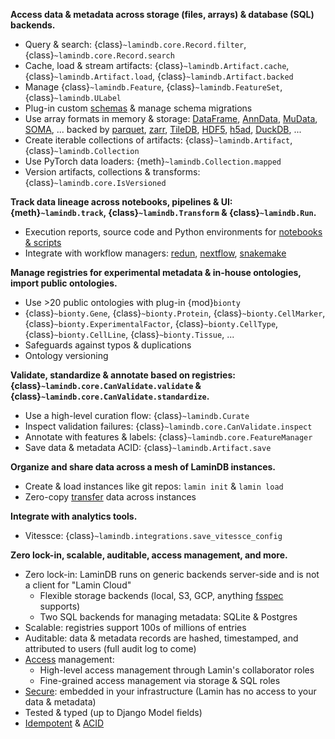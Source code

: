 **Access data & metadata across storage (files, arrays) & database (SQL) backends.**

- Query & search: {class}`~lamindb.core.Record.filter`, {class}`~lamindb.core.Record.search`
- Cache, load & stream artifacts: {class}`~lamindb.Artifact.cache`, {class}`~lamindb.Artifact.load`, {class}`~lamindb.Artifact.backed`
- Manage {class}`~lamindb.Feature`, {class}`~lamindb.FeatureSet`, {class}`~lamindb.ULabel`
- Plug-in custom [schemas](/schemas) & manage schema migrations
- Use array formats in memory & storage: [DataFrame](/tutorial), [AnnData](/arrays), [MuData](multimodal), [SOMA](cellxgene), ... backed by [parquet](/tutorial), [zarr](/arrays), [TileDB](cellxgene), [HDF5](/arrays), [h5ad](/arrays), [DuckDB](rxrx), ...
- Create iterable collections of artifacts: {class}`~lamindb.Artifact`, {class}`~lamindb.Collection`
- Use PyTorch data loaders: {meth}`~lamindb.Collection.mapped`
- Version artifacts, collections & transforms: {class}`~lamindb.core.IsVersioned`

**Track data lineage across notebooks, pipelines & UI: {meth}`~lamindb.track`, {class}`~lamindb.Transform` & {class}`~lamindb.Run`.**

- Execution reports, source code and Python environments for [notebooks & scripts](/track)
- Integrate with workflow managers: [redun](redun), [nextflow](nextflow), [snakemake](snakemake)

**Manage registries for experimental metadata & in-house ontologies, import public ontologies.**

- Use >20 public ontologies with plug-in {mod}`bionty`
- {class}`~bionty.Gene`, {class}`~bionty.Protein`, {class}`~bionty.CellMarker`, {class}`~bionty.ExperimentalFactor`, {class}`~bionty.CellType`, {class}`~bionty.CellLine`, {class}`~bionty.Tissue`, ...
- Safeguards against typos & duplications
- Ontology versioning

**Validate, standardize & annotate based on registries: {class}`~lamindb.core.CanValidate.validate` & {class}`~lamindb.core.CanValidate.standardize`.**

- Use a high-level curation flow: {class}`~lamindb.Curate`
- Inspect validation failures: {class}`~lamindb.core.CanValidate.inspect`
- Annotate with features & labels: {class}`~lamindb.core.FeatureManager`
- Save data & metadata ACID: {class}`~lamindb.Artifact.save`

**Organize and share data across a mesh of LaminDB instances.**

- Create & load instances like git repos: `lamin init` & `lamin load`
- Zero-copy [transfer](/transfer) data across instances

**Integrate with analytics tools.**

- Vitessce: {class}`~lamindb.integrations.save_vitessce_config`

**Zero lock-in, scalable, auditable, access management, and more.**

- Zero lock-in: LaminDB runs on generic backends server-side and is not a client for "Lamin Cloud"
  - Flexible storage backends (local, S3, GCP, anything [fsspec](https://github.com/fsspec) supports)
  - Two SQL backends for managing metadata: SQLite & Postgres
- Scalable: registries support 100s of millions of entries
- Auditable: data & metadata records are hashed, timestamped, and attributed to users (full audit log to come)
- [Access](access) management:
  - High-level access management through Lamin's collaborator roles
  - Fine-grained access management via storage & SQL roles
- [Secure](access): embedded in your infrastructure (Lamin has no access to your data & metadata)
- Tested & typed (up to Django Model fields)
- [Idempotent](faq/idempotency) & [ACID](faq/acid)
